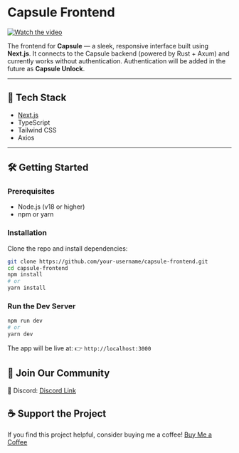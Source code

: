 # Capsule Frontend

[![Watch the video](https://img.youtube.com/vi/NrsxkX_xgns/maxresdefault.jpg)](https://youtu.be/NrsxkX_xgns)

The frontend for **Capsule** — a sleek, responsive interface built using **Next.js**. It connects to the Capsule backend (powered by Rust + Axum) and currently works without authentication. Authentication will be added in the future as **Capsule Unlock**.

---

## 🚀 Tech Stack

- [Next.js](https://nextjs.org/)
- TypeScript
- Tailwind CSS
- Axios

---

## 🛠️ Getting Started

### Prerequisites

- Node.js (v18 or higher)
- npm or yarn

### Installation

Clone the repo and install dependencies:

```bash
git clone https://github.com/your-username/capsule-frontend.git
cd capsule-frontend
npm install
# or
yarn install
```

### Run the Dev Server
```bash
npm run dev
# or
yarn dev
```

The app will be live at:
👉 `http://localhost:3000`

## 💬 Join Our Community
📢 Discord: [Discord Link](https://discord.gg/cDAbFuAC)

## ☕ Support the Project
If you find this project helpful, consider buying me a coffee!
[Buy Me a Coffee](https://buymeacoffee.com/aarambhdevhub)

